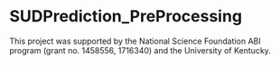 # SUDPrediction_PreProcessing

This project was supported by the National Science Foundation ABI program (grant no. 1458556, 1716340) and the University of Kentucky. 
